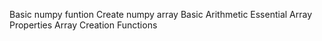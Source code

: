 Basic numpy funtion
Create numpy array
Basic Arithmetic
Essential Array Properties
Array Creation Functions
